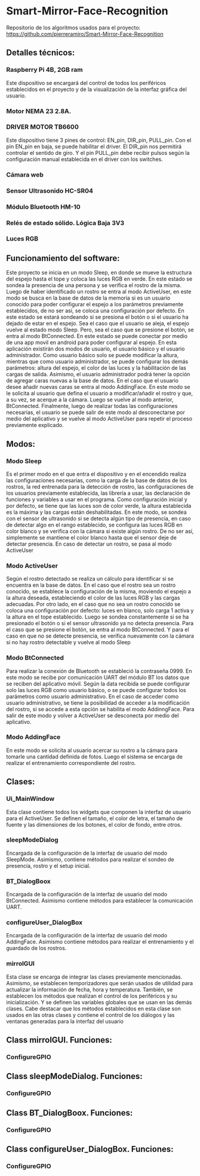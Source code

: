 # Smart-Mirror-Face-Recognition
Repositorio de los algoritmos usados para el proyecto:
https://github.com/pierreramiro/Smart-Mirror-Face-Recognition

## Detalles técnicos:
### Raspberry Pi 4B, 2GB ram
Este dispositivo se encargará del control de todos los periféricos establecidos en el proyecto y de la visualización de la interfaz gráfica del usuario.
### Motor NEMA 23 2.8A.
### DRIVER MOTOR TB6600
Este dispositivo tiene 3 pines de control: EN_pin, DIR_pin, PULL_pin. Con el pin EN_pin en baja, se puede habilitar el driver. El DIR_pin nos permitirá controlar el sentido de giro. Y el pin PULL_pin debe recibir pulsos según la configuración manual establecida en el driver con los switches. 
### Cámara web
### Sensor Ultrasonido HC-SR04
### Módulo Bluetooth HM-10
### Relés de estado sólido. Lógica Baja 3V3
### Luces RGB


## Funcionamiento del software:
Este proyecto se inicia en un modo Sleep, en donde se mueve la estructura del espejo hasta el tope y coloca las luces RGB en verde. En este estado se sondea la presencia de una persona y se verifica el rostro de la misma. Luego de haber identificado un rostro se entra al modo ActiveUser, en este modo se busca en la base de datos de la memoria si es un usuario conocido para poder configurar el espejo a los parámetros previamente establecidos, de no ser así, se coloca una configuración por defecto. En este estado se estará sondeando si se presiona el botón o si el usuario ha dejado de estar en el espejo. Sea el caso que el usuario se aleja, el espejo vuelve al estado modo Sleep. Pero, sea el caso que se presione el botón, se entra al modo BtConnected. En este estado se puede conectar por medio de una app movil en android para poder configurar al espejo. En esta aplicación existirán dos modos de usuario, el usuario básico y el usuario administrador. Como usuario básico solo se puede modificar la altura, mientras que como usuario administrador, se puede configurar los demás parámetros: altura del espejo, el color de las luces y la habilitación de las cargas de salida. Asimismo, el usuario administrador podrá tener la opción de agregar caras nuevas a la base de datos. En el caso que el usuario desee añadir nuevas caras se entra al modo AddingFace. En este modo se le solicita al usuario que defina el usuario a modificar/añadir el rostro y que, a su vez, se acerque a la cámara. Luego se vuelve al modo anterior, BtConnected. Finalmente, luego de realizar todas las configuraciones necesarias, el usuario se puede salir de este modo al desconectarse por medio del aplicativo y se vuelve al modo ActiveUser para repetir el proceso previamente explicado.

## Modos:
### Modo Sleep
Es el primer modo en el que entra el dispositivo y en el encendido realiza las configuraciones necesarias, como la carga de la base de datos de los rostros, la red entrenada para la detección de rostro, las configuraciones de los usuarios previamente establecida, las librería a usar, las declaración de funciones y variables a usar en el programa. Como configuración inicial y por defecto, se tiene que las luces son de color verde, la altura establecida es la máxima y las cargas están deshabilitadas.
En este modo, se sondea con el sensor de ultrasonido si se detecta algún tipo de presencia, en caso de detectar algo en el rango establecido, se configura las luces RGB en color blanco y se verifica con la cámara si existe algún rostro. De no ser así, simplemente se mantiene el color blanco hasta que el sensor deje de detectar presencia. En caso de detectar un rostro, se pasa al modo ActiveUser

### Modo ActiveUser
Según el rostro detectado se realiza un cálculo para identificar si se encuentra en la base de datos. En el caso que el rostro sea un rostro conocido, se establece la configuración de la misma, moviendo el espejo a la altura deseada, estableciendo el color de las luces RGB y las cargas adecuadas. Por otro lado, en el caso que no sea un rostro conocido se coloca una configuración por defecto: luces en blanco, solo carga 1 activa y la altura en el tope establecido.
Luego se sondea constantemente si se ha presionado el botón o si el sensor ultrasonido ya no detecta presencia. Para el caso que se presione el botón, se entra al modo BtConnected. Y para el caso en que no se detecte presencia, se verifica nuevamente con la cámara si no hay rostro detectable y vuelve al modo Sleep

### Modo BtConnected
Para realizar la conexión de Bluetooth se estableció la contraseña 0999.
En este modo se recibe por comunicación UART del módulo BT los datos que se reciben del aplicativo móvil. Según la data recibida se puede configurar solo las luces RGB como usuario básico, o se puede configurar todos los parámetros como usuario administrativo. En el caso de acceder como usuario administrativo, se tiene la posibilidad de acceder a la modificación del rostro, si se accede a esta opción se habilita el modo AddinngFace. 
Para salir de este modo y volver a ActiveUser se desconecta por medio del aplicativo.

### Modo AddingFace
En este modo se solicita al usuario acercar su rostro a la cámara para tomarle una cantidad definida de fotos. Luego el sistema se encarga de realizar el entrenamiento correspondiente del rostro.

## Clases:
### Ui_MainWindow
Esta clase contiene todos los widgets que componen la interfaz de usuario para el ActiveUser. Se definen el tamaño, el color de letra, el tamaño de fuente y las dimensiones de los botones, el color de fondo, entre otros.

### sleepModeDialog
Encargada de la configuración de la interfaz de usuario del modo SleepMode. Asimismo, contiene métodos para realizar el sondeo de presencia, rostro y el setup inicial.
### BT_DialogBoox
Encargada de la configuración de la interfaz de usuario del modo BtConnected. Asimismo contiene métodos para establecer la comunicación UART. 
### configureUser_DialogBox
Encargada de la configuración de la interfaz de usuario del modo AddingFace. Asimismo contiene métodos para realizar el entrenamiento y el guardado de los rostros.
### mirrolGUI
Esta clase se encarga de integrar las clases previamente mencionadas. Asimismo, se establecen temporizadores que serán usados de utilidad para actualizar la información de fecha, hora y temperatura. También, se establecen los métodos que realizan el control de los periféricos y su inicialización. Y se definen las variables globales que se usan en las demás clases. Cabe destacar que los métodos establecidos en esta clase son usados en las otras clases y contiene el control de los diálogos y las ventanas generadas para la interfaz del usuario

## Class mirrolGUI. Funciones:
### ConfigureGPIO

## Class sleepModeDialog. Funciones:
### ConfigureGPIO

## Class BT_DialogBoox. Funciones:
### ConfigureGPIO

## Class configureUser_DialogBox. Funciones:
### ConfigureGPIO

